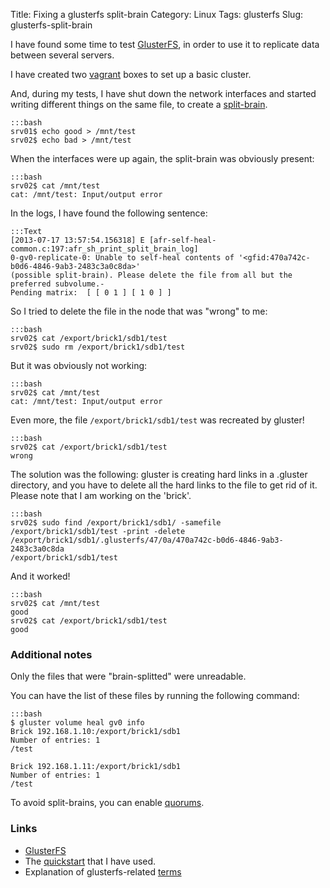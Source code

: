 Title: Fixing a glusterfs split-brain
Category: Linux
Tags: glusterfs
Slug: glusterfs-split-brain

I have found some time to test [GlusterFS](http://gluster.org), in order to use it to replicate data between several servers.

I have created two [vagrant](http://vagrantup.com) boxes to set up a basic cluster.

And, during my tests, I have shut down the network interfaces and started writing different things on the same file, to create a [split-brain](http://en.wikipedia.org/wiki/Split-brain_%28computing%29).

    :::bash
    srv01$ echo good > /mnt/test
    srv02$ echo bad > /mnt/test

When the interfaces were up again, the split-brain was obviously present:

    :::bash
    srv02$ cat /mnt/test
    cat: /mnt/test: Input/output error

In the logs, I have found the following sentence:

    :::Text
    [2013-07-17 13:57:54.156318] E [afr-self-heal-common.c:197:afr_sh_print_split_brain_log]
    0-gv0-replicate-0: Unable to self-heal contents of '<gfid:470a742c-b0d6-4846-9ab3-2483c3a0c8da>'
    (possible split-brain). Please delete the file from all but the preferred subvolume.-
    Pending matrix:  [ [ 0 1 ] [ 1 0 ] ]

So I tried to delete the file in the node that was "wrong" to me:

    :::bash
    srv02$ cat /export/brick1/sdb1/test
    srv02$ sudo rm /export/brick1/sdb1/test

But it was obviously not working:

    :::bash
    srv02$ cat /mnt/test
    cat: /mnt/test: Input/output error

Even more, the file `/export/brick1/sdb1/test` was recreated by gluster!

    :::bash
    srv02$ cat /export/brick1/sdb1/test
    wrong

The solution was the following: gluster is creating hard links in a .gluster directory, and you have to delete all the hard links to the file to get rid of it.
Please note that I am working on the 'brick'.

    :::bash
    srv02$ sudo find /export/brick1/sdb1/ -samefile /export/brick1/sdb1/test -print -delete
    /export/brick1/sdb1/.glusterfs/47/0a/470a742c-b0d6-4846-9ab3-2483c3a0c8da
    /export/brick1/sdb1/test

And it worked!

    :::bash
    srv02$ cat /mnt/test
    good
    srv02$ cat /export/brick1/sdb1/test
    good

### Additional notes

Only the files that were "brain-splitted" were unreadable.

You can have the list of these files by running the following command:

    :::bash
    $ gluster volume heal gv0 info
    Brick 192.168.1.10:/export/brick1/sdb1
    Number of entries: 1
    /test

    Brick 192.168.1.11:/export/brick1/sdb1
    Number of entries: 1
    /test

To avoid split-brains, you can enable [quorums](http://www.gluster.org/community/documentation/index.php/Features/Server-quorum).

### Links

* [GlusterFS](http://gluster.org)
* The [quickstart](http://www.gluster.org/community/documentation/index.php/QuickStart) that I have used.
* Explanation of glusterfs-related [terms](http://www.gluster.org/community/documentation/index.php/GlusterFS_Concepts)
